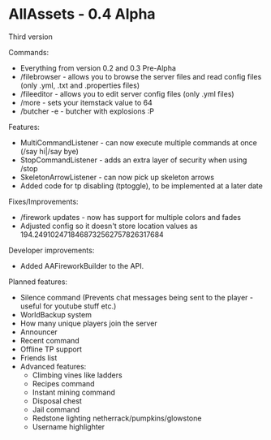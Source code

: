 AllAssets - 0.4 Alpha
=====================

Third version

Commands:
* Everything from version 0.2 and 0.3 Pre-Alpha
* /filebrowser - allows you to browse the server files and read config files (only .yml, .txt and .properties files)
* /fileeditor - allows you to edit server config files (only .yml files)
* /more - sets your itemstack value to 64
* /butcher -e - butcher with explosions :P

Features:
* MultiCommandListener - can now execute multiple commands at once (/say hi|/say bye)
* StopCommandListener - adds an extra layer of security when using /stop
* SkeletonArrowListener - can now pick up skeleton arrows
* Added code for tp disabling (tptoggle), to be implemented at a later date

Fixes/Improvements:
* /firework updates - now has support for multiple colors and fades
* Adjusted config so it doesn't store location values as 194.2491024718468732562757826317684

Developer improvements:
* Added AAFireworkBuilder to the API.

Planned features:
* Silence command (Prevents chat messages being sent to the player - useful for youtube stuff etc.)
* WorldBackup system
* How many unique players join the server
* Announcer
* Recent command
* Offline TP support
* Friends list
* Advanced features:
  * Climbing vines like ladders
  * Recipes command
  * Instant mining command
  * Disposal chest
  * Jail command
  * Redstone lighting netherrack/pumpkins/glowstone 
  * Username highlighter